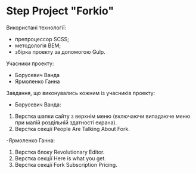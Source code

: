 # Step Project "Forkio"

Використані технології:

- препроцессор SCSS;
- методологія ВЕМ;
- збірка проекту за допомогою Gulp.

Учасники проекту:

- Борусевич Ванда
- Ярмоленко Ганна

Завдання, що виконувались кожним із учасників проекту:

- Борусевич Ванда:

1. Верстка шапки сайту з верхнім меню (включаючи випадаюче меню при малій роздільній здатності екрана).
2. Верстка секції People Are Talking About Fork.

-Ярмоленко Ганна:

1. Верстка блоку Revolutionary Editor.
2. Верстка секції Here is what you get.
3. Верстка секції Fork Subscription Pricing.
